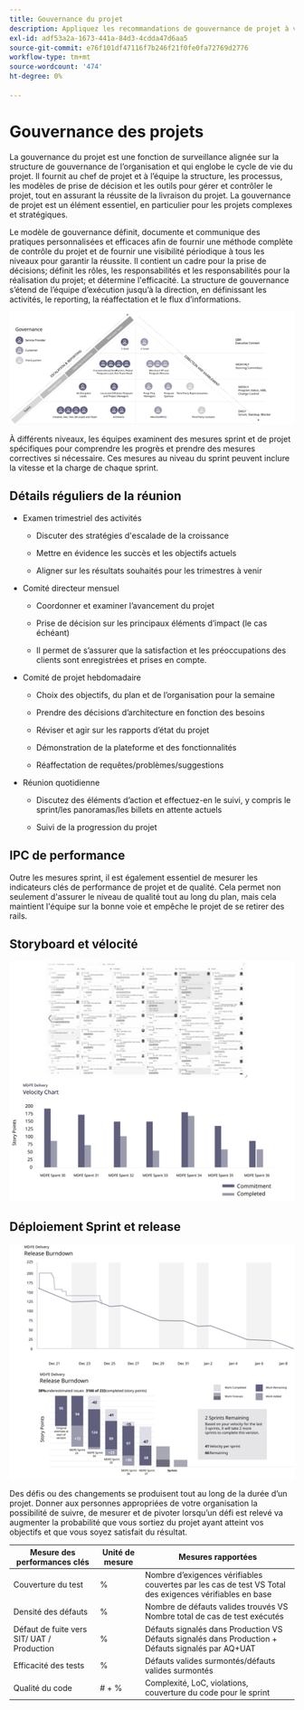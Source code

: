 ```yaml
---
title: Gouvernance du projet
description: Appliquez les recommandations de gouvernance de projet à votre mise en oeuvre Adobe Commerce.
exl-id: adf53a2a-1673-441a-84d3-4cdda47d6aa5
source-git-commit: e76f101df47116f7b246f21f0fe0fa72769d2776
workflow-type: tm+mt
source-wordcount: '474'
ht-degree: 0%

---
```


# Gouvernance des projets

La gouvernance du projet est une fonction de surveillance alignée sur la structure de gouvernance de l’organisation et qui englobe le cycle de vie du projet. Il fournit au chef de projet et à l’équipe la structure, les processus, les modèles de prise de décision et les outils pour gérer et contrôler le projet, tout en assurant la réussite de la livraison du projet. La gouvernance de projet est un élément essentiel, en particulier pour les projets complexes et stratégiques.

Le modèle de gouvernance définit, documente et communique des pratiques personnalisées et efficaces afin de fournir une méthode complète de contrôle du projet et de fournir une visibilité périodique à tous les niveaux pour garantir la réussite. Il contient un cadre pour la prise de décisions; définit les rôles, les responsabilités et les responsabilités pour la réalisation du projet; et détermine l&#39;efficacité. La structure de gouvernance s’étend de l’équipe d’exécution jusqu’à la direction, en définissant les activités, le reporting, la réaffectation et le flux d’informations.

![Infographie de gouvernance du projet](../../assets/playbooks/project-governance.svg)

À différents niveaux, les équipes examinent des mesures sprint et de projet spécifiques pour comprendre les progrès et prendre des mesures correctives si nécessaire. Ces mesures au niveau du sprint peuvent inclure la vitesse et la charge de chaque sprint.

## Détails réguliers de la réunion

- Examen trimestriel des activités

   - Discuter des stratégies d&#39;escalade de la croissance

   - Mettre en évidence les succès et les objectifs actuels

   - Aligner sur les résultats souhaités pour les trimestres à venir

- Comité directeur mensuel

   - Coordonner et examiner l’avancement du projet

   - Prise de décision sur les principaux éléments d’impact (le cas échéant)

   - Il permet de s’assurer que la satisfaction et les préoccupations des clients sont enregistrées et prises en compte.

- Comité de projet hebdomadaire

   - Choix des objectifs, du plan et de l’organisation pour la semaine

   - Prendre des décisions d’architecture en fonction des besoins

   - Réviser et agir sur les rapports d’état du projet

   - Démonstration de la plateforme et des fonctionnalités

   - Réaffectation de requêtes/problèmes/suggestions

- Réunion quotidienne

   - Discutez des éléments d’action et effectuez-en le suivi, y compris le sprint/les panoramas/les billets en attente actuels

   - Suivi de la progression du projet

## IPC de performance

Outre les mesures sprint, il est également essentiel de mesurer les indicateurs clés de performance de projet et de qualité. Cela permet non seulement d&#39;assurer le niveau de qualité tout au long du plan, mais cela maintient l&#39;équipe sur la bonne voie et empêche le projet de se retirer des rails.

## Storyboard et vélocité

![Exemple de panorama Kanban](../../assets/playbooks/kanban-board-chart.svg)

## Déploiement Sprint et release

![Exemple de graphique de condensation de sprint et de version](../../assets/playbooks/sprint-release-burndown.svg)

Des défis ou des changements se produisent tout au long de la durée d’un projet. Donner aux personnes appropriées de votre organisation la possibilité de suivre, de mesurer et de pivoter lorsqu’un défi est relevé va augmenter la probabilité que vous sortiez du projet ayant atteint vos objectifs et que vous soyez satisfait du résultat.

<table>
<thead>
  <tr>
    <th>Mesure des performances clés</th>
    <th>Unité de mesure</th>
    <th>Mesures rapportées</th>
  </tr>
</thead>
<tbody>
  <tr>
    <td>Couverture du test</td>
    <td>%</td>
    <td>Nombre d’exigences vérifiables couvertes par les cas de test VS Total des exigences vérifiables en base</td>
  </tr>
  <tr>
    <td>Densité des défauts</td>
    <td>%</td>
    <td>Nombre de défauts valides trouvés VS Nombre total de cas de test exécutés</td>
  </tr>
  <tr>
    <td>Défaut de fuite vers SIT/ UAT / Production</td>
    <td>%</td>
    <td>Défauts signalés dans Production VS Défauts signalés dans Production + Défauts signalés par AQ+UAT</td>
  </tr>
  <tr>
    <td>Efficacité des tests</td>
    <td>%</td>
    <td>Défauts valides surmontés/défauts valides surmontés</td>
  </tr>
  <tr>
    <td>Qualité du code</td>
    <td># + %</td>
    <td>Complexité, LoC, violations, couverture du code pour le sprint</td>
  </tr>
</tbody>
</table>
